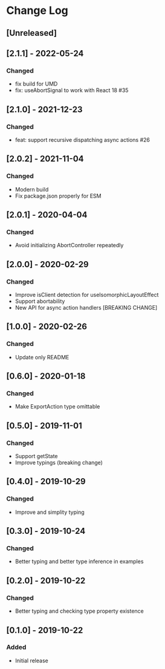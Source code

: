 # Change Log

## [Unreleased]

## [2.1.1] - 2022-05-24
### Changed
- fix build for UMD
- fix: useAbortSignal to work with React 18 #35

## [2.1.0] - 2021-12-23
### Changed
- feat: support recursive dispatching async actions #26

## [2.0.2] - 2021-11-04
### Changed
- Modern build
- Fix package.json properly for ESM

## [2.0.1] - 2020-04-04
### Changed
- Avoid initializing AbortController repeatedly

## [2.0.0] - 2020-02-29
### Changed
- Improve isClient detection for useIsomorphicLayoutEffect
- Support abortability
- New API for async action handlers [BREAKING CHANGE]

## [1.0.0] - 2020-02-26
### Changed
- Update only README

## [0.6.0] - 2020-01-18
### Changed
- Make ExportAction type omittable

## [0.5.0] - 2019-11-01
### Changed
- Support getState
- Improve typings (breaking change)

## [0.4.0] - 2019-10-29
### Changed
- Improve and simplity typing

## [0.3.0] - 2019-10-24
### Changed
- Better typing and better type inference in examples

## [0.2.0] - 2019-10-22
### Changed
- Better typing and checking type property existence

## [0.1.0] - 2019-10-22
### Added
- Initial release
